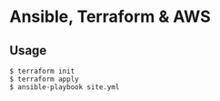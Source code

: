 # Ansible, Terraform & AWS

## Usage
```
$ terraform init
$ terraform apply
$ ansible-playbook site.yml
```